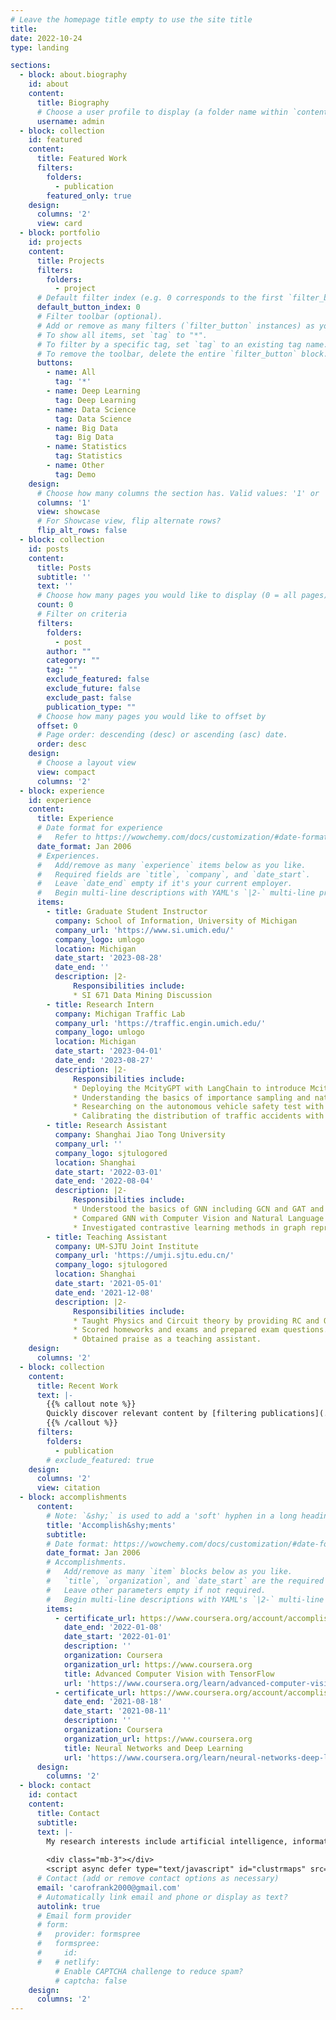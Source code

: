 ```yaml
---
# Leave the homepage title empty to use the site title
title:
date: 2022-10-24
type: landing

sections:
  - block: about.biography
    id: about
    content:
      title: Biography
      # Choose a user profile to display (a folder name within `content/authors/`)
      username: admin
  - block: collection
    id: featured
    content:
      title: Featured Work
      filters:
        folders:
          - publication
        featured_only: true
    design:
      columns: '2'
      view: card
  - block: portfolio
    id: projects
    content:
      title: Projects
      filters:
        folders:
          - project
      # Default filter index (e.g. 0 corresponds to the first `filter_button` instance below).
      default_button_index: 0
      # Filter toolbar (optional).
      # Add or remove as many filters (`filter_button` instances) as you like.
      # To show all items, set `tag` to "*".
      # To filter by a specific tag, set `tag` to an existing tag name.
      # To remove the toolbar, delete the entire `filter_button` block.
      buttons:
        - name: All
          tag: '*'
        - name: Deep Learning
          tag: Deep Learning
        - name: Data Science
          tag: Data Science
        - name: Big Data
          tag: Big Data
        - name: Statistics
          tag: Statistics
        - name: Other
          tag: Demo
    design:
      # Choose how many columns the section has. Valid values: '1' or '2'.
      columns: '1'
      view: showcase
      # For Showcase view, flip alternate rows?
      flip_alt_rows: false
  - block: collection
    id: posts
    content:
      title: Posts
      subtitle: ''
      text: ''
      # Choose how many pages you would like to display (0 = all pages)
      count: 0
      # Filter on criteria
      filters:
        folders:
          - post
        author: ""
        category: ""
        tag: ""
        exclude_featured: false
        exclude_future: false
        exclude_past: false
        publication_type: ""
      # Choose how many pages you would like to offset by
      offset: 0
      # Page order: descending (desc) or ascending (asc) date.
      order: desc
    design:
      # Choose a layout view
      view: compact
      columns: '2'
  - block: experience
    id: experience
    content:
      title: Experience
      # Date format for experience
      #   Refer to https://wowchemy.com/docs/customization/#date-format
      date_format: Jan 2006
      # Experiences.
      #   Add/remove as many `experience` items below as you like.
      #   Required fields are `title`, `company`, and `date_start`.
      #   Leave `date_end` empty if it's your current employer.
      #   Begin multi-line descriptions with YAML's `|2-` multi-line prefix.
      items:
        - title: Graduate Student Instructor
          company: School of Information, University of Michigan
          company_url: 'https://www.si.umich.edu/'
          company_logo: umlogo
          location: Michigan
          date_start: '2023-08-28'
          date_end: ''
          description: |2-
              Responsibilities include:
              * SI 671 Data Mining Discussion
        - title: Research Intern
          company: Michigan Traffic Lab
          company_url: 'https://traffic.engin.umich.edu/'
          company_logo: umlogo
          location: Michigan
          date_start: '2023-04-01'
          date_end: '2023-08-27'
          description: |2-
              Responsibilities include:
              * Deploying the McityGPT with LangChain to introduce Mcity to newcomers with useful information from the website.
              * Understanding the basics of importance sampling and natural driving enviornment.
              * Researching on the autonomous vehicle safety test with Traci sumo by modelling the traffic accidents in the natural adversarial driving environment (NADE).
              * Calibrating the distribution of traffic accidents with experiments in Great Lakes.
        - title: Research Assistant
          company: Shanghai Jiao Tong University
          company_url: ''
          company_logo: sjtulogored
          location: Shanghai
          date_start: '2022-03-01'
          date_end: '2022-08-04'
          description: |2-
              Responsibilities include:
              * Understood the basics of GNN including GCN and GAT and the usage of PyTorch and PyTorch Geometric.
              * Compared GNN with Computer Vision and Natural Language Processing in data augmentation and searched for similarities.
              * Investigated contrastive learning methods in graph representation learning and fine-tuned models with random masking and attention masking.
        - title: Teaching Assistant
          company: UM-SJTU Joint Institute
          company_url: 'https://umji.sjtu.edu.cn/'
          company_logo: sjtulogored
          location: Shanghai
          date_start: '2021-05-01'
          date_end: '2021-12-08'
          description: |2-
              Responsibilities include:
              * Taught Physics and Circuit theory by providing RC and OH for around 150 students.
              * Scored homeworks and exams and prepared exam questions.
              * Obtained praise as a teaching assistant. 
    design:
      columns: '2'
  - block: collection
    content:
      title: Recent Work
      text: |-
        {{% callout note %}}
        Quickly discover relevant content by [filtering publications](./publication/).
        {{% /callout %}}
      filters:
        folders:
          - publication
        # exclude_featured: true
    design:
      columns: '2'
      view: citation
  - block: accomplishments
      content:
        # Note: `&shy;` is used to add a 'soft' hyphen in a long heading.
        title: 'Accomplish&shy;ments'
        subtitle:
        # Date format: https://wowchemy.com/docs/customization/#date-format
        date_format: Jan 2006
        # Accomplishments.
        #   Add/remove as many `item` blocks below as you like.
        #   `title`, `organization`, and `date_start` are the required parameters.
        #   Leave other parameters empty if not required.
        #   Begin multi-line descriptions with YAML's `|2-` multi-line prefix.
        items:
          - certificate_url: https://www.coursera.org/account/accomplishments/certificate/3RMKGFQJWU4W
            date_end: '2022-01-08'
            date_start: '2022-01-01'
            description: ''
            organization: Coursera
            organization_url: https://www.coursera.org
            title: Advanced Computer Vision with TensorFlow
            url: 'https://www.coursera.org/learn/advanced-computer-vision-with-tensorflow'
          - certificate_url: https://www.coursera.org/account/accomplishments/certificate/57RSFK4Y3HSM
            date_end: '2021-08-18'
            date_start: '2021-08-11'
            description: ''
            organization: Coursera
            organization_url: https://www.coursera.org
            title: Neural Networks and Deep Learning
            url: 'https://www.coursera.org/learn/neural-networks-deep-learning'
      design:
        columns: '2'
  - block: contact
    id: contact
    content:
      title: Contact
      subtitle:
      text: |-
        My research interests include artificial intelligence, information retrieval, and programmable matter. If you are interested in working together or have any questions, please feel free to contact me using the information below. I would love to hear about any opportunities that may be a good fit for my skills and experience.
        
        <div class="mb-3"></div>
        <script async defer type="text/javascript" id="clustrmaps" src="//clustrmaps.com/map_v2.js?d=eEBExyqiZgc8xPI7VBGj7e6Z_PW4ygN37kaU59B-O64&cl=ffffff&w=a"></script>
      # Contact (add or remove contact options as necessary)
      email: 'carofrank2000@gmail.com'
      # Automatically link email and phone or display as text?
      autolink: true
      # Email form provider
      # form:
      #   provider: formspree
      #   formspree:
      #     id:
      #   # netlify:
          # Enable CAPTCHA challenge to reduce spam?
          # captcha: false
    design:
      columns: '2'
---
```

